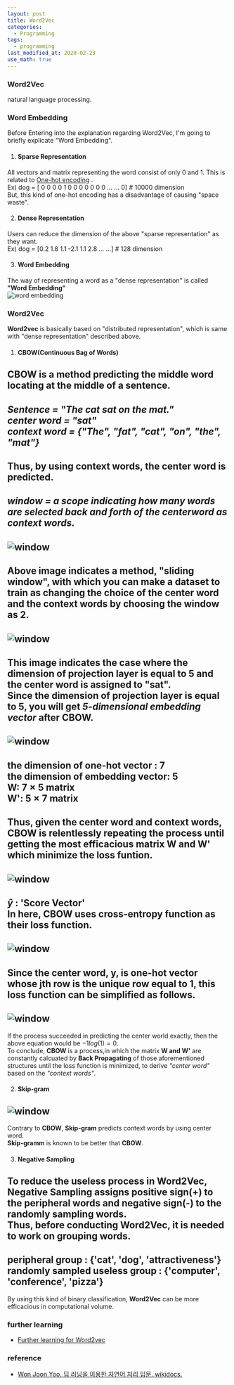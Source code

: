 ```yaml
---
layout: post
title: Word2Vec
categories:
  - Programming
tags:
  - programming
last_modified_at: 2020-02-23
use_math: true
---
```


### Word2Vec
natural language processing.

### Word Embedding
Before Entering into the explanation regarding Word2Vec, I'm going to briefly explicate "Word Embedding".

 1. #### Sparse Representation
 All vectors and matrix representing the word consist of only 0 and 1.
 This is related to [One-hot encoding](https://wikidocs.net/22647)  .  
 Ex) dog = [ 0 0 0 0 1 0 0 0 0 0 0 0 ...  ... 0]  # 10000 dimension    
 But, this kind of one-hot encoding has a disadvantage of causing "space waste".

 2. #### Dense Representation
Users can reduce the dimension of the above "sparse representation" as they want.  
Ex) dog = [0.2 1.8 1.1 -2.1 1.1 2.8 ...  ...] # 128 dimension

 3. #### Word Embedding
The way of representing a word as a "dense representation" is called **"Word Embedding"**  
![word embedding](https://drive.google.com/uc?export=view&id=1SDLELRvxvFSkiHGz1WmcDXTC7hsxPCrR)

### Word2Vec  
**Word2vec** is basically based on "distributed representation",  which is same with "dense representation" described above. 

 1. #### CBOW(Continuous Bag of Words)
CBOW is a method predicting the middle word locating at the middle of a sentence.  
---  
*Sentence = "The cat sat on the mat."  
center word = "sat"  
context word = {"The", "fat", "cat", "on", "the", "mat"}*  
---  
Thus, by using context words, the center word is predicted.  
---  
*window = a scope indicating how many words are selected back and forth of the centerword as context words.*  
---  
![window](https://drive.google.com/uc?export=view&id=1p9fF15IQUD7GbHS1x67qm2qYEZ5k_j1t)  
---  
Above image indicates a method, "sliding window", with which you can make a dataset to train as changing the choice of the center word and the context words by choosing the window as 2.  
---  
![window](https://drive.google.com/uc?export=view&id=1Tmshx6TdEC3D9lrJEs36kbTVjvWJTEFi)  
---  
This image indicates the case where the dimension of projection layer is equal to 5 and the center word is assigned to "sat".  
Since the dimension of projection layer is equal to 5, you will get *5-dimensional embedding vector* after **CBOW**.  
---  
![window](https://drive.google.com/uc?export=view&id=1--0bQUx4_8Pl-vngS3XtqhrRHGfNZKk9)  
---  
the dimension of one-hot vector : 7  
the dimension of embedding vector: 5  
W: $7\times5$ matrix  
W': $5\times7$ matrix  
---  
Thus, given the center word and context words, CBOW is relentlessly repeating the process until getting the most efficacious **matrix W and W'** which minimize the **loss funtion**.  
---  
![window](https://drive.google.com/uc?export=view&id=1mLh03TBZgDpNci4hfuoC94tuZ_zMr1JD)  
---  
$\hat{y}$ : **'Score Vector'**  
In here, CBOW uses **cross-entropy function** as their loss function.  
---  
![window](https://drive.google.com/uc?export=view&id=1XSZXcf7zQcrqXIj2yEMOQwu_3SlmUH1w)  
---  
Since the center word, y, is one-hot vector whose jth row is the unique row equal to 1, this loss function can be simplified as follows.  
---  
![window](https://drive.google.com/uc?export=view&id=13x_qjm9PG7NqxvOrRqvyY1xwck9cFu88)  
---  
If the process succeeded in predicting the center world exactly, then the above equation would be $-1log(1)=0$.  
To conclude, **CBOW** is a process,in which the matrix **W and W'** are constantly calcuated by **Back Propagating** of those aforementioned structures until the loss function is minimized, to derive *"center word"* based on the *"context words"*.  

 2. #### Skip-gram 
![window](https://drive.google.com/uc?export=view&id=1fVJieIWV4DjTB2hyGP5dfDeMYx0eEK3s)  
---  
Contrary to **CBOW**, **Skip-gram** predicts context words by using center word.  
**Skip-gramm** is known to be better that **CBOW**.  

 3. #### Negative Sampling
To reduce the useless process in **Word2Vec**, **Negative Sampling** assigns positive sign(+) to the **peripheral words** and negative sign(-) to the randomly sampling words.  
Thus, before conducting **Word2Vec**, it is needed to work on **grouping words**.  
---  
peripheral group : {'cat', 'dog', 'attractiveness'}  
randomly sampled useless group : {'computer', 'conference', 'pizza'}  
---  
By using this kind of binary classification, **Word2Vec** can be more efficacious in computational volume.  

### further learning
* [Further learning for Word2vec](https://ratsgo.github.io/from%20frequency%20to%20semantics/2017/03/30/word2vec/)
### reference
* [Won Joon Yoo. 딥 러닝을 이용한 자연어 처리 입문. wikidocs.](https://wikidocs.net/22660)